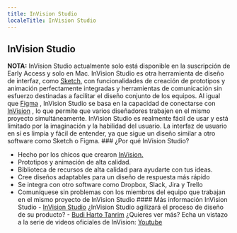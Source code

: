 ```yaml
---
title: InVision Studio
localeTitle: InVision Studio
---
```

## InVision Studio

**NOTA:** InVision Studio actualmente solo está disponible en la suscripción de Early Access y solo en Mac. InVision Studio es otra herramienta de diseño de interfaz, como [Sketch,](https://guide.freecodecamp.org/designer-tools/sketch) con funcionalidades de creación de prototipos y animación perfectamente integradas y herramientas de comunicación sin esfuerzo destinadas a facilitar el diseño conjunto de los equipos. Al igual que [Figma](https://guide.freecodecamp.org/designer-tools/figma) , InVision Studio se basa en la capacidad de conectarse con [InVision](https://www.invisionapp.com/) , lo que permite que varios diseñadores trabajen en el mismo proyecto simultáneamente. InVision Studio es realmente fácil de usar y está limitado por la imaginación y la habilidad del usuario. La interfaz de usuario en sí es limpia y fácil de entender, ya que sigue un diseño similar a otro software como Sketch o Figma. ### ¿Por qué InVision Studio?

*   Hecho por los chicos que crearon [InVision.](https://www.invisionapp.com/)
*   Prototipos y animación de alta calidad.
*   Biblioteca de recursos de alta calidad para ayudarte con tus ideas.
*   Cree diseños adaptables para un diseño de respuesta más rápido
*   Se integra con otro software como Dropbox, Slack, Jira y Trello
*   Comuníquese sin problemas con los miembros del equipo que trabajan en el mismo proyecto de InVision Studio #### Más información InVision Studio - [InVision Studio](https://www.invisionapp.com/studio) ¿InVision Studio agilizará el proceso de diseño de su producto? - [Budi Harto Tanrim](https://medium.com/@buditanrim/will-invision-studio-streamlined-your-product-design-process-8dc653bb03c8) ¿Quieres ver más? Echa un vistazo a la serie de videos oficiales de InVision: [Youtube](PLeWHfyz6lrQWT3HSzOBZMxta_4FcgogZB)